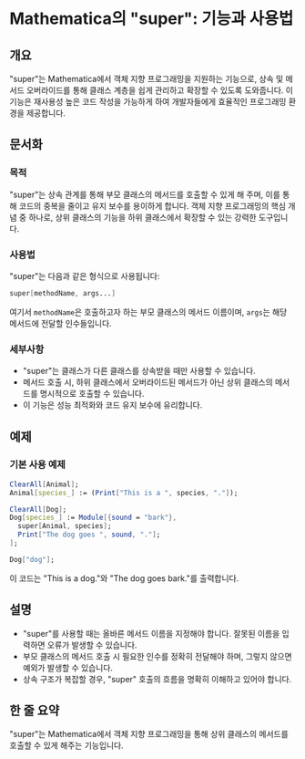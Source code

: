 <!--
Meta Description: # Mathematica의 "super": 기능과 사용법 ## 개요 "super"는 Mathematica에서 객체 지향 프로그래밍을 지원하는 기능으로, 상속 및 메서드 오버라이드를 통해 클래스 계층을 쉽게 관리하고 확장할 수 있도록 도와줍니다. 이 기능은 재사용성 높은...
Meta Keywords: super, dog, 클래스의, 메서드, 있습니다
-->

# Mathematica의 "super": 기능과 사용법

## 개요
"super"는 Mathematica에서 객체 지향 프로그래밍을 지원하는 기능으로, 상속 및 메서드 오버라이드를 통해 클래스 계층을 쉽게 관리하고 확장할 수 있도록 도와줍니다. 이 기능은 재사용성 높은 코드 작성을 가능하게 하여 개발자들에게 효율적인 프로그래밍 환경을 제공합니다.

## 문서화
### 목적
"super"는 상속 관계를 통해 부모 클래스의 메서드를 호출할 수 있게 해 주며, 이를 통해 코드의 중복을 줄이고 유지 보수를 용이하게 합니다. 객체 지향 프로그래밍의 핵심 개념 중 하나로, 상위 클래스의 기능을 하위 클래스에서 확장할 수 있는 강력한 도구입니다.

### 사용법
"super"는 다음과 같은 형식으로 사용됩니다:

```mathematica
super[methodName, args...]
```

여기서 `methodName`은 호출하고자 하는 부모 클래스의 메서드 이름이며, `args`는 해당 메서드에 전달할 인수들입니다. 

### 세부사항
- "super"는 클래스가 다른 클래스를 상속받을 때만 사용할 수 있습니다.
- 메서드 호출 시, 하위 클래스에서 오버라이드된 메서드가 아닌 상위 클래스의 메서드를 명시적으로 호출할 수 있습니다.
- 이 기능은 성능 최적화와 코드 유지 보수에 유리합니다.

## 예제
### 기본 사용 예제

```mathematica
ClearAll[Animal];
Animal[species_] := (Print["This is a ", species, "."]);

ClearAll[Dog];
Dog[species_] := Module[{sound = "bark"},
  super[Animal, species];
  Print["The dog goes ", sound, "."];
];

Dog["dog"];
```
이 코드는 "This is a dog."와 "The dog goes bark."를 출력합니다.

## 설명
- "super"를 사용할 때는 올바른 메서드 이름을 지정해야 합니다. 잘못된 이름을 입력하면 오류가 발생할 수 있습니다.
- 부모 클래스의 메서드 호출 시 필요한 인수를 정확히 전달해야 하며, 그렇지 않으면 예외가 발생할 수 있습니다.
- 상속 구조가 복잡할 경우, "super" 호출의 흐름을 명확히 이해하고 있어야 합니다.

## 한 줄 요약
"super"는 Mathematica에서 객체 지향 프로그래밍을 통해 상위 클래스의 메서드를 호출할 수 있게 해주는 기능입니다.